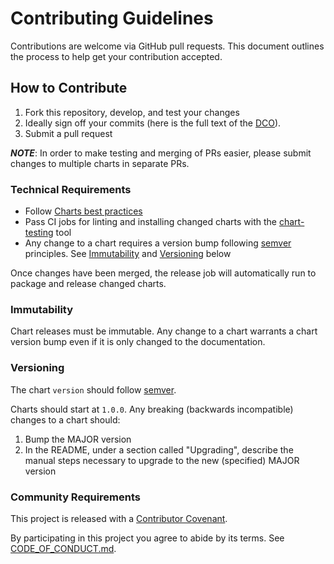 # Contributing Guidelines

Contributions are welcome via GitHub pull requests. This document outlines the process to help get your contribution accepted.

## How to Contribute

1. Fork this repository, develop, and test your changes
1. Ideally sign off your commits (here is the full text of the [DCO](http://developercertificate.org/)).
1. Submit a pull request

***NOTE***: In order to make testing and merging of PRs easier, please submit changes to multiple charts in separate PRs.

### Technical Requirements

* Follow [Charts best practices](https://helm.sh/docs/topics/chart_best_practices/)
* Pass CI jobs for linting and installing changed charts with the [chart-testing](https://github.com/helm/chart-testing) tool
* Any change to a chart requires a version bump following [semver](https://semver.org/) principles. See [Immutability](#immutability) and [Versioning](#versioning) below

Once changes have been merged, the release job will automatically run to package and release changed charts.

### Immutability

Chart releases must be immutable. Any change to a chart warrants a chart version bump even if it is only changed to the documentation.

### Versioning

The chart `version` should follow [semver](https://semver.org/).

Charts should start at `1.0.0`. Any breaking (backwards incompatible) changes to a chart should:

1. Bump the MAJOR version
2. In the README, under a section called "Upgrading", describe the manual steps necessary to upgrade to the new (specified) MAJOR version

### Community Requirements

This project is released with a [Contributor Covenant](https://www.contributor-covenant.org).

By participating in this project you agree to abide by its terms.
See [CODE_OF_CONDUCT.md](./CODE_OF_CONDUCT.md).
